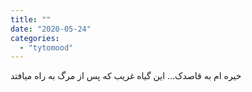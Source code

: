 ```yaml
---
title: ""
date: "2020-05-24"
categories: 
  - "tytomood"
---
```


خیره ام به قاصدک... این گیاه غریب که پس از مرگ به راه میافتد
